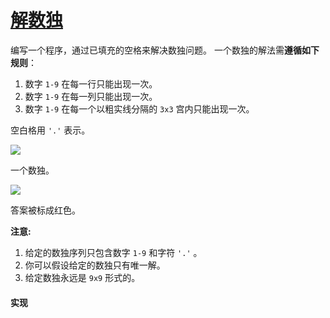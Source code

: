# [解数独](https://leetcode-cn.com/problems/sudoku-solver/description/)

编写一个程序，通过已填充的空格来解决数独问题。
一个数独的解法需**遵循如下规则**：
1. 数字 `1-9` 在每一行只能出现一次。
2. 数字 `1-9` 在每一列只能出现一次。
3. 数字 `1-9` 在每一个以粗实线分隔的 `3x3` 宫内只能出现一次。

空白格用 `'.'` 表示。

![](http://upload.wikimedia.org/wikipedia/commons/thumb/f/ff/Sudoku-by-L2G-20050714.svg/250px-Sudoku-by-L2G-20050714.svg.png)

一个数独。

![](http://upload.wikimedia.org/wikipedia/commons/thumb/3/31/Sudoku-by-L2G-20050714_solution.svg/250px-Sudoku-by-L2G-20050714_solution.svg.png)

答案被标成红色。

**注意:**
1. 给定的数独序列只包含数字 `1-9` 和字符 `'.'` 。
2. 你可以假设给定的数独只有唯一解。
3. 给定数独永远是 `9x9` 形式的。

#### 实现
